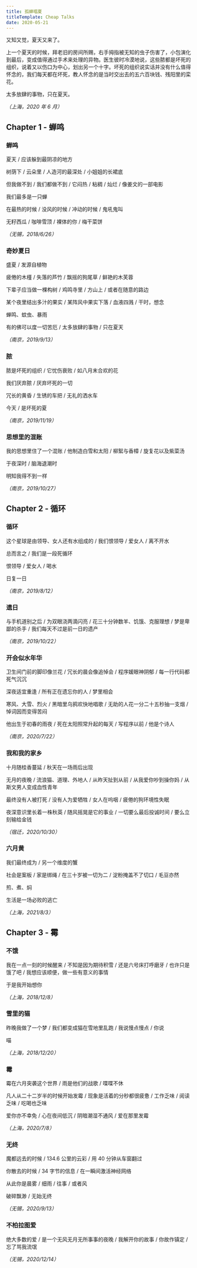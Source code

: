 ```yaml
---
title: 孤蝉唱夏
titleTemplate: Cheap Talks
date: 2020-05-21
---
```


又知又觉，夏天又来了。

上一个夏天的时候，拜老旧的房间所赐，右手拇指被无知的虫子伤害了，小包演化到最后，变成值得通过手术来处理的异物。医生彼时冷漠地说，这些脓都是坏死的组织，说着又以伤口为中心，划出另一个十字。坏死的组织说实话并没有什么值得怀念的，我们每天都在坏死，教人怀念的是当时交出去的五六百块钱、残阳里的栾花。

太多放肆的事物，只在夏天。

_（上海，2020 年 6 月）_

## Chapter 1 - 蝉鸣

### 蝉鸣

夏天 / 应该躲到最阴凉的地方

树荫下 / 云朵里 / 人造河的最深处 / 小姐姐的长裙底

但我做不到 / 我们都做不到 / 它闷热 / 粘稠 / 灿烂 / 像姜文的一部电影

我们最多是一只蝉

在最热的时候 / 没风的时候 / 冲动的时候 / 鬼吼鬼叫

无籽西瓜 / 咖啡雪顶 / 裸体的你 / 梅干菜饼

_（无锡，2018/6/26）_

### 奇妙夏日

盛夏 / 发源自植物

疲倦的木槿 / 失落的芦竹 / 飘摇的狗尾草 / 鲜艳的木芙蓉

下辈子应当做一棵构树 / 鸡鸣寺里 / 方山上 / 或者在随意的路边

某个夜里结出多汁的果实 / 某阵风中果实下落 / 血液四溅 / 干时，想念

蝉鸣、蚊虫、暴雨

有的佛可以度一切苦厄 / 太多放肆的事物 / 只在夏天

_（南京，2019/9/13）_

### 脓

脓是坏死的组织 / 它忧伤衰败 / 如八月末合欢的花

我们厌弃脓 / 厌弃坏死的一切

冗长的黄昏 / 生锈的车把 / 无礼的洒水车

今天 / 是坏死的夏

_（南京，2019/11/19）_

### 思想里的混账

我的思想里住了一个混账 / 他制造白雪和太阳 / 柳絮与香樟 / 旋复花以及紫菜汤

于夜深时 / 脑海退潮时

明知我得不到一样

_（南京，2019/10/27）_

## Chapter 2 - 循环

### 循环

这个星球是由领导、女人还有水组成的 / 我们恨领导 / 爱女人 / 离不开水

总而言之 / 我们是一段死循环

恨领导 / 爱女人 / 喝水

日复一日

_（南京，2019/8/12）_

### 遗日

与手机道别之后 / 为双眼浇两滴闪亮 / 花三十分钟数羊、饥饿、克服理想 / 梦是卑鄙的杀手 / 我们每天不过是前一日的遗产

_（南京，2019/10/22）_

### 开会似水年华

卫生间门前的脚印像兰花 / 冗长的晨会像追悼会 / 程序媛眼神阴郁 / 每一行代码都死气沉沉

深夜适宜重逢 / 所有正在遗忘你的人 / 梦里相会

寒风、大雪、烈火 / 黑暗里乌鸦欢快地唱歌 / 无助的人花一分二十五秒抽一支烟 / 悼词因而变得苦闷

他出生于初春的雨夜 / 死在太阳照常升起的每天 / 写程序以前 / 他是个诗人

_（南京，2020/7/22）_

### 我和我的家乡

十月随桂香蔓延 / 秋天在一场雨后出现

无月的夜晚 / 流浪猫、道理、外地人 / 从昨天扯到从前 / 从我爱你吵到操你妈 / 从斯文男人变成血性青年

最终没有人被打死 / 没有人为爱牺牲 / 女人在呜咽 / 疲倦的狗环境性失眠

夜深意识里长着一株秋英 / 随风摇晃是它的事业 / 一切要么最后投诚时间 / 要么立刻输给金钱

_（宿迁，2020/10/30）_

### 六月黄

我们最终成为 / 另一个维度的蟹

社会是案板 / 家是绑绳 / 在三十岁被一切为二 / 淀粉掩盖不了切口 / 毛豆亦然

煎、煮、焖

生活是一场必败的逃亡

_（上海，2021/8/3）_

## Chapter 3 - 霉

### 不饿

我在一点一刻的时候醒来 / 不知是因为期待积雪 / 还是六号床打呼磨牙 / 也许只是饿了吧 / 我想应该顺便，做一些有意义的事情

于是我开始想你

_（上海，2018/12/8）_

### 雪里的猫

昨晚我做了一个梦 / 我们都变成猫在雪地里乱跑 / 我说慢点慢点 / 你说

喵

_（上海，2018/12/20）_

### 霉

霉在六月突袭这个世界 / 雨是他们的战歌 / 喋喋不休

凡人从二十二岁半的时候开始发霉 / 现象是活着的分秒都很疲惫 / 工作乏味 / 阅读乏味 / 吃喝也乏味

爱你亦不幸免 / 心在夜间低沉 / 阴暗潮湿不通风 / 爱在那里发霉

_（上海，2020/7/8）_

### 无终

魔都远去的时候 / 134.6 公里的云彩 / 用 40 分钟从车窗翻过

你散去的时候 / 34 字节的信息 / 在一瞬间激活神经网络

从此你是晨雾 / 细雨 / 往事 / 或者风

破碎飘渺 / 无始无终

_（无锡，2020/9/13）_

### 不柏拉图爱

绝大多数的爱 / 是一个无风无月无所事事的夜晚 / 我解开你的故事 / 你故作镇定 / 忘了骂我流氓

_（无锡，2020/12/14）_
